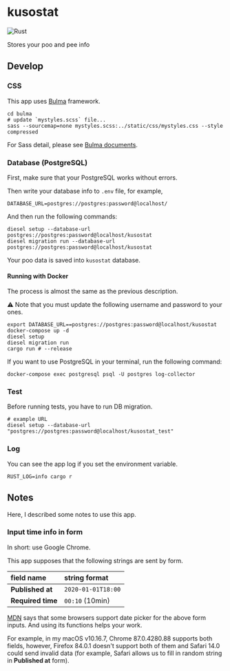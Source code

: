 # kusostat

![Rust](https://github.com/yammmt/kusostat/workflows/Rust/badge.svg)

Stores your poo and pee info
## Develop

### CSS

This app uses [Bulma](https://bulma.io/) framework.

```console
cd bulma
# update `mystyles.scss` file...
sass --sourcemap=none mystyles.scss:../static/css/mystyles.css --style compressed
```

For Sass detail, please see [Bulma documents](https://bulma.io/documentation/customize/with-sass-cli/).

### Database (PostgreSQL)

First, make sure that your PostgreSQL works without errors.

Then write your database info to `.env` file, for example,

```text
DATABASE_URL=postgres://postgres:password@localhost/
```

And then run the following commands:

```console
diesel setup --database-url postgres://postgres:password@localhost/kusostat
diesel migration run --database-url postgres://postgres:password@localhost/kusostat
```

Your poo data is saved into `kusostat` database.

#### Running with Docker

The process is almost the same as the previous description.

:warning: Note that you must update the following username and password to your ones.

```console
export DATABASE_URL==postgres://postgres:password@localhost/kusostat
docker-compose up -d
diesel setup
diesel migration run
cargo run # --release
```

If you want to use PostgreSQL in your terminal, run the following command:

```console
docker-compose exec postgresql psql -U postgres log-collector
```

### Test

Before running tests, you have to run DB migration.

```console
# example URL
diesel setup --database-url "postgres://postgres:password@localhost/kusostat_test"
```

### Log

You can see the app log if you set the environment variable.

```console
RUST_LOG=info cargo r
```

## Notes

Here, I described some notes to use this app.

### Input time info in form

In short: use Google Chrome.

This app supposes that the following strings are sent by form.

| field name | string format |
|:---|:---|
| **Published at** | `2020-01-01T18:00` |
| **Required time** | `00:10` (10min) |

[MDN](https://developer.mozilla.org/en-US/docs/Web/HTML/Element/input) says that some browsers support date picker for the above form inputs.
And using its functions helps your work.

For example, in my macOS v10.16.7, Chrome 87.0.4280.88 supports both fields,
however, Firefox 84.0.1 doesn't support both of them and Safari 14.0 could send invalid data
(for example, Safari allows us to fill in random string in **Published at** form).

